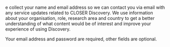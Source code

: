 e collect your name and email address so we can contact you via email with any service updates related to CLOSER Discovery. We use information about your organisation, role, research area and country to get a better understanding of what content would be of interest and improve your experience of using Discovery.

Your email address and password are required, other fields are optional.